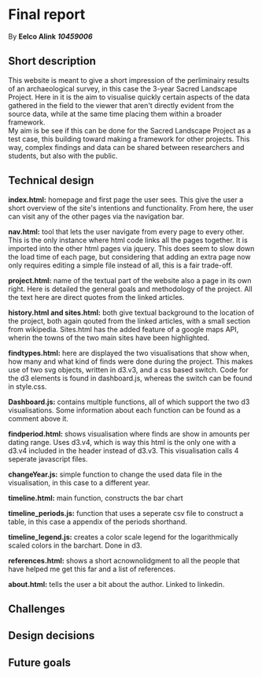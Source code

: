 # Final report
By **Eelco Alink** ***10459006***
## Short description 
This website is meant to give a short impression of the perliminairy results of an archaeological survey, in this case the 3-year Sacred Landscape Project. Here in it is the aim to visualise quickly certain aspects of the data gathered in the field to the viewer that aren't directly evident from the source data, while at the same time placing them within a broader framework.
<br>
My aim is be see if this can be done for the Sacred Landscape Project as a test case, this building toward making a framework for other projects. This way, complex findings and data can be shared between researchers and students, but also with the public.

## Technical design

**index.html:** homepage and first page the user sees. This give the user a short overview of the site's intentions and functionality. From here, the user can visit any of the other pages via the navigation bar.

**nav.html:** tool that lets the user navigate from every page to every other. This is the only instance where html code links all the pages together. It is imported into the other html pages via jquery. This does seem to slow down the load time of each page, but considering that adding an extra page now only requires editing a simple file instead of all, this is a fair trade-off.

**project.html:** name of the textual part of the website also a page in its own right. Here is detailed the general goals and methodology of the project. All the text here are direct quotes from the linked articles.

**history.html and sites.html:** both give textual background to the location of the project, both again qouted from the linked articles, with a small section from wikipedia. Sites.html has the added feature of a google maps API, wherin the towns of the two main sites have been highlighted.

**findtypes.html:** here are displayed the two visualisations that show when, how many and what kind of finds were done during the project. This makes use of two svg objects, written in d3.v3, and a css based switch. Code for the d3 elements is found in dashboard.js, whereas the switch can be found in style.css.

**Dashboard.js:** contains multiple functions, all of which support the two d3 visualisations. Some information about each function can be found as a comment above it.

**findperiod.html:** shows visualisation where finds are show in amounts per dating range. Uses d3.v4, which is way this html is the only one with a d3.v4 included in the header instead of d3.v3. This visualisation calls 4 seperate javascript files.

**changeYear.js:** simple function to change the used data file in the visualisation, in this case to a different year.

**timeline.html:** main function, constructs the bar chart

**timeline_periods.js:** function that uses a seperate csv file to construct a table, in this case a appendix of the periods shorthand.

**timeline_legend.js:** creates a color scale legend for the logarithmically scaled colors in the barchart. Done in d3.

**references.html:** shows a short acnownolidgment to all the people that have helped me get this far and a list of references.

**about.html:** tells the user a bit about the author. Linked to linkedin.

## Challenges



## Design decisions

## Future goals